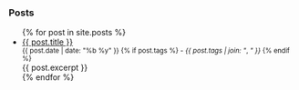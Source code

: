 ### Posts
<ul>
  {% for post in site.posts %}
    <li>
      <a href="{{ post.url }}">{{ post.title }}</a>
        <small style="display: block; text-transform: lowercase">
          {{ post.date | date: "%B %Y" }}
          {% if post.tags %}    
            <span>-</span>
            <em>{{ post.tags | join: "</em>, <em>" }}</em>
          {% endif %}
        </small>            
      <div style="margin-right: 25px; text-align: justify">{{ post.excerpt }}</div>
    </li>
  {% endfor %}
</ul>
